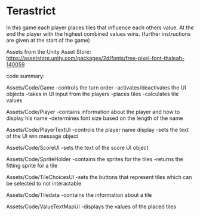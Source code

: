 # Terastrict
In this game each player places tiles that influence each others value. At the end the player with the highest combined values wins.
(further instructions are given at the start of the game)

Assets from the Unity Asset Store:
https://assetstore.unity.com/packages/2d/fonts/free-pixel-font-thaleah-140059


code summary:

Assets/Code/Game
-controls the turn order
-activates/deactivates the UI objects
-takes in UI input from the players
-places tiles 
-calculates tile values

Assets/Code/Player
-contains information about the player and how to display his name
-determines font size based on the length of the name

Assets/Code/PlayerTextUI
-controls the player name display
-sets the text of the UI win message object

Assets/Code/ScoreUI
-sets the text of the score UI object

Assets/Code/SpriteHolder
-contains the sprites for the tiles
-returns the fitting sprite for a tile

Assets/Code/TileChoicesUI
-sets the buttons that represent tiles which can be selected to not interactable

Assets/Code/Tiledata
-contains the information about a tile

Assets/Code/ValueTextMapUI
-displays the values of the placed tiles
